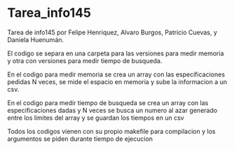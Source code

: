 # Tarea_info145
Tarea de info145 por Felipe Henriquez, Alvaro Burgos, Patricio Cuevas, y Daniela Huenumán.

El codigo se separa en una carpeta para las versiones para medir memoria y otra con versiones para medir tiempo de busqueda.

En el codigo para medir memoria se crea un array con las especificaciones pedidas N veces, se mide el espacio en memoria y sube la informacion a un csv.

En el codigo para medir tiempo de busqueda se crea un array con las especificaciones dadas y N veces se busca un numero al azar generado entre los limites del array y se guardan los tiempos en un csv

Todos los codigos vienen con su propio makefile para compilacion y los argumentos se piden durante tiempo de ejecucion
